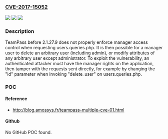 ### [CVE-2017-15052](https://cve.mitre.org/cgi-bin/cvename.cgi?name=CVE-2017-15052)
![](https://img.shields.io/static/v1?label=Product&message=n%2Fa&color=blue)
![](https://img.shields.io/static/v1?label=Version&message=n%2Fa&color=blue)
![](https://img.shields.io/static/v1?label=Vulnerability&message=n%2Fa&color=brighgreen)

### Description

TeamPass before 2.1.27.9 does not properly enforce manager access control when requesting users.queries.php. It is then possible for a manager user to delete an arbitrary user (including admin), or modify attributes of any arbitrary user except administrator. To exploit the vulnerability, an authenticated attacker must have the manager rights on the application, then tamper with the requests sent directly, for example by changing the "id" parameter when invoking "delete_user" on users.queries.php.

### POC

#### Reference
- http://blog.amossys.fr/teampass-multiple-cve-01.html

#### Github
No GitHub POC found.

